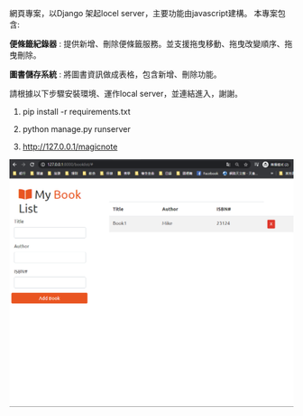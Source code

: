 網頁專案，以Django 架起locel server，主要功能由javascript建構。 本專案包含:

**便條籤紀錄器** : 提供新增、刪除便條籤服務。並支援拖曳移動、拖曳改變順序、拖曳刪除。

**圖書儲存系統** : 將圖書資訊做成表格，包含新增、刪除功能。

請根據以下步驟安裝環境、運作local server，並連結進入，謝謝。


1. pip install -r requirements.txt

2. python manage.py runserver

3. http://127.0.0.1/magicnote

![bookList](https://github.com/aaa123848/Web_project/blob/master/bls_1.PNG)
